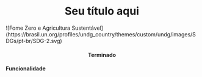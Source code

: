 <h1 align="center"> Seu título aqui </h1>
![Fome Zero e Agricultura Sustentável](https://brasil.un.org/profiles/undg_country/themes/custom/undg/images/SDGs/pt-br/SDG-2.svg)
<h4 align="center">   Terminado </h4>
<h4 > Funcionalidade </h4>
